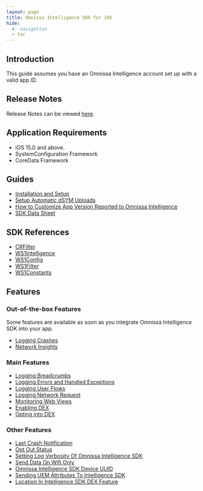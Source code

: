 ```yaml
---
layout: page
title: Omnissa Intelligence SDK for iOS
hide:
  #- navigation
  - toc
---
```


## Introduction

This guide assumes you have an Omnissa Intelligence account set up with a valid app ID.

## Release Notes

Release Notes can be viewed [here](release-notes.md).

## Application Requirements

- iOS 15.0 and above.
- SystemConfiguration Framework
- CoreData Framework

## Guides

- [Installation and Setup](install-ios.md)
- [Setup Automatic dSYM Uploads](install-ios.md#setup-automatic-dsym-uploads)
- [How to Customize App Version Reported to Omnissa Intelligence](ios-custom-version.md)
- [SDK Data Sheet](https://docs.omnissa.com/bundle/WS1Intelligence/page/IntelExpMngtDefMobileIntelligenceSDK.html)

## SDK References

- [CRFilter](crfilter.md)
- [WS1Intelligence](ws1intelligence.md)
- [WS1Config](ws1config.md)
- [WS1Filter](ws1filter.md)
- [WS1Constants](ws1constants.md)

## Features

### Out-of-the-box Features

Some features are available as soon as you integrate Omnissa Intelligence SDK into your app.

- [Logging Crashes](ios-crash.md)
- [Network Insights](ios-apm.md)

### Main Features

- [Logging Breadcrumbs](ws1intelligence.md#logging-breadcrumbs)
- [Logging Errors and Handled Exceptions](ws1intelligence.md#logging-errors-and-handled-exceptions)
- [Logging User Flows](ws1intelligence.md#logging-user-flows)
- [Logging Network Request](ws1intelligence.md#logging-network-request)
- [Monitoring Web Views](ws1config.md#monitoring-web-views)
- [Enabling DEX](ws1config.md#dex-configuration)
- [Opting into DEX](ios-dex-opt-in.md#opting-into-dex)

### Other Features

- [Last Crash Notification](ws1constants.md#last-crash-notification)
- [Opt Out Status](ws1intelligence.md#opt-out-status)
- [Setting Log Verbosity Of Omnissa Intelligence SDK](ws1intelligence.md#setting-log-verbosity-of-workspace-one-intelligence-sdk)
- [Send Data On Wifi Only](ws1config.md#send-data-on-wifi-only)
- [Omnissa Intelligence SDK Device UUID](ws1intelligence.md#workspace-one-intelligence-sdk-device-uuid)
- [Sending UEM Attributes To Intelligence SDK](ios-integrate-ws1sdk.md)
- [Location In Intelligence SDK DEX Feature](ios-dex-location.md)
